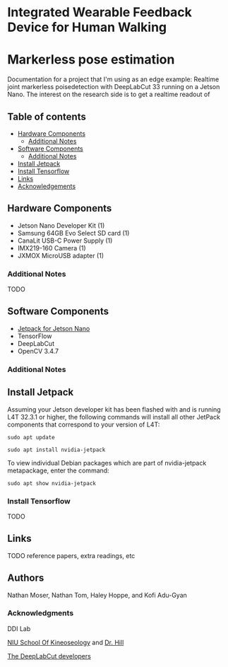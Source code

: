 # Integrated Wearable Feedback Device for Human Walking 

Markerless pose estimation
======================
Documentation for a project that I'm using as an edge example: Realtime joint markerless poisedetection with DeepLabCut 33 running on a Jetson Nano.
The interest on the research side is to get a realtime readout of 

## Table of contents

- [Hardware Components](hardware-components)
    - [Additional Notes](#additional-notes)
- [Software Components](software-components)
    - [Additional Notes](#additional-notes)
- [Install Jetpack](install-jetpack)
- [Install Tensorflow](#install-tensorflow)
- [Links](#links)
- [Acknowledgements](acknowledgements)

## Hardware Components 

* Jetson Nano Developer Kit (1)
* Samsung 64GB Evo Select SD card (1)
* CanaLit USB-C Power Supply (1)
* IMX219-160 Camera (1)
* JXMOX MicroUSB adapter (1)

### Additional Notes

TODO

## Software Components 

* [Jetpack for Jetson Nano](https://developer.nvidia.com/embedded/jetpack)
* TensorFlow
* DeepLabCut
* OpenCV 3.4.7

### Additional Notes

## Install Jetpack

Assuming your Jetson developer kit has been flashed with and is running L4T 32.3.1 or higher, the following commands will install all other JetPack components that correspond to your version of L4T:

`sudo apt update`

`sudo apt install nvidia-jetpack`

To view individual Debian packages which are part of nvidia-jetpack metapackage, enter the command:

`sudo apt show nvidia-jetpack`

### Install Tensorflow


TODO

## Links
TODO reference papers, extra readings, etc

## Authors
Nathan Moser, Nathan Tom, Haley Hoppe, and Kofi Adu-Gyan

### Acknowledgments
DDI Lab

[NIU School Of Kineoseology](https://www.cedu.niu.edu/KNPE/) and [Dr. Hill](https://www.cedu.niu.edu/knpe/about/faculty-and-instructors/hill-christopher.shtml)

[The DeepLabCut developers](http://www.mackenziemathislab.org/deeplabcut)
